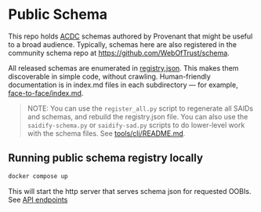 # Public Schema

This repo holds [ACDC](https://trustoverip.github.io/tswg-acdc-specification/draft-ssmith-acdc.html) schemas authored by Provenant that might be useful to a broad audience. Typically, schemas here are also registered in the community schema repo at https://github.com/WebOfTrust/schema.

All released schemas are enumerated in [registry.json](registry.json). This makes them discoverable in simple code, without crawling. Human-friendly documentation is in index.md files in each subdirectory &mdash; for example, [face-to-face/index.md](face-to-face/index.md).

>NOTE: You can use the `register_all.py` script to regenerate all SAIDs and schemas, and rebuild the registry.json file. You can also use the `saidify-schema.py` or `saidify-sad.py` scripts to do lower-level work with the schema files. See [tools/cli/README.md](tools/cli/README.md).

## Running public schema registry locally

```sh
docker compose up
```

This will start the http server that serves schema json for requested OOBIs. See [API endpoints](tools/README.md#endpoints)
